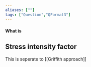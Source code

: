 ```yaml
---
aliases: [""]
tags: ["Question","QFormat3"]
---
```


#### What is
## Stress intensity factor
This is seperate to [[Griffith approach]]